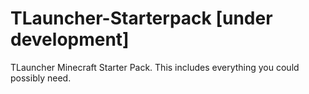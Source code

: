 # TLauncher-Starterpack [under development]
TLauncher Minecraft Starter Pack. This includes everything you could possibly need.
